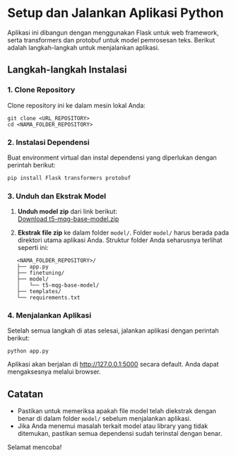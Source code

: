 # Setup dan Jalankan Aplikasi Python

Aplikasi ini dibangun dengan menggunakan Flask untuk web framework, serta transformers dan protobuf untuk model pemrosesan teks. Berikut adalah langkah-langkah untuk menjalankan aplikasi.

## Langkah-langkah Instalasi

### 1. Clone Repository
Clone repository ini ke dalam mesin lokal Anda:
```
git clone <URL_REPOSITORY>
cd <NAMA_FOLDER_REPOSITORY>
```
### 2. Instalasi Dependensi
Buat environment virtual dan instal dependensi yang diperlukan dengan perintah berikut:
```bash
pip install Flask transformers protobuf
```
### 3. Unduh dan Ekstrak Model
1. **Unduh model zip** dari link berikut:  
   [Download t5-mqg-base-model.zip](https://drive.google.com/file/d/19YpxcTiYDVSsYfh1r-tt5DHzG7JcVtLh/view?usp=sharing)
   
2. **Ekstrak file zip** ke dalam folder `model/`. Folder `model/` harus berada pada direktori utama aplikasi Anda. Struktur folder Anda seharusnya terlihat seperti ini:
```
   <NAMA_FOLDER_REPOSITORY>/
   ├── app.py
   ├── finetuning/
   ├── model/
   │   └── t5-mqg-base-model/
   ├── templates/
   └── requirements.txt
```
### 4. Menjalankan Aplikasi
Setelah semua langkah di atas selesai, jalankan aplikasi dengan perintah berikut:
```
python app.py
```
Aplikasi akan berjalan di http://127.0.0.1:5000 secara default. Anda dapat mengaksesnya melalui browser.


## Catatan
- Pastikan untuk memeriksa apakah file model telah diekstrak dengan benar di dalam folder `model/` sebelum menjalankan aplikasi.
- Jika Anda menemui masalah terkait model atau library yang tidak ditemukan, pastikan semua dependensi sudah terinstal dengan benar.

Selamat mencoba!
